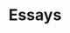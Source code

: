 ---
title: 'Essays'
summary: 'These are articles that I spent copious time on'
linkTitle: '👉 Read here'
link: '/tag/essay'
displayOrder: 1
---